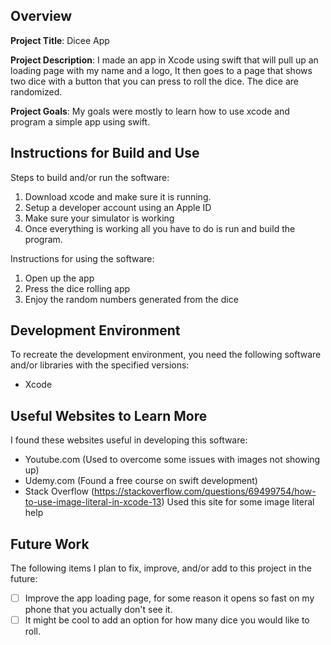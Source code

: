 ## Overview

**Project Title**:
Dicee App

**Project Description**:
I made an app in Xcode using swift that will pull up an loading page with my name and a logo, It then goes to a page that shows two dice with a button that you can press to roll the dice. The dice are randomized.

**Project Goals**:
My goals were mostly to learn how to use xcode and program a simple app using swift.

## Instructions for Build and Use

Steps to build and/or run the software:

1. Download xcode and make sure it is running.
2. Setup a developer account using an Apple ID
3. Make sure your simulator is working
4. Once everything is working all you have to do is run and build the program.

Instructions for using the software:

1. Open up the app
2. Press the dice rolling app
3. Enjoy the random numbers generated from the dice

## Development Environment 

To recreate the development environment, you need the following software and/or libraries with the specified versions:

* Xcode

## Useful Websites to Learn More

I found these websites useful in developing this software:

* Youtube.com (Used to overcome some issues with images not showing up)
* Udemy.com (Found a free course on swift development)
* Stack Overflow (https://stackoverflow.com/questions/69499754/how-to-use-image-literal-in-xcode-13) Used this site for some image literal help

## Future Work

The following items I plan to fix, improve, and/or add to this project in the future:

* [ ] Improve the app loading page, for some reason it opens so fast on my phone that you actually don't see it.
* [ ] It might be cool to add an option for how many dice you would like to roll. 
